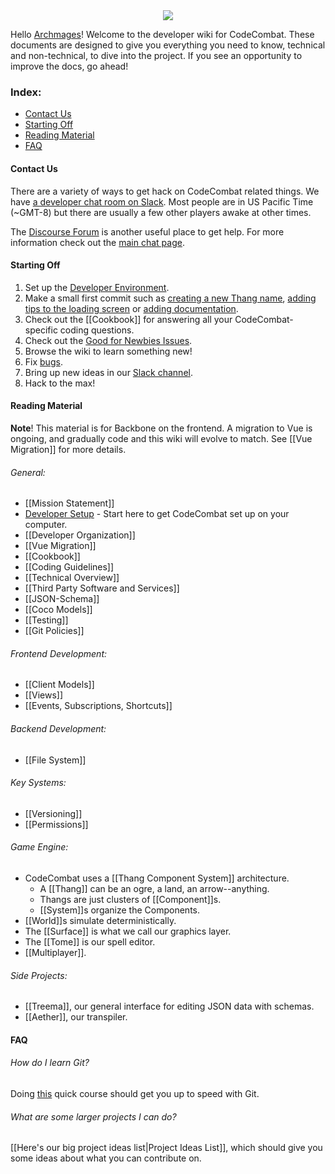<div style="text-align:center"><img src ="https://popey456963.github.io/s/CoCo.png" /></div>

Hello [Archmages](http://codecombat.com/contribute/archmage)! Welcome to the developer wiki for CodeCombat. These documents are designed to give you everything you need to know, technical and non-technical, to dive into the project. If you see an opportunity to improve the docs, go ahead!

### Index:
* [Contact Us](#contact-us)
* [Starting Off](#starting-off)
* [Reading Material](#reading-material)
* [FAQ](#faq)

#### Contact Us

There are a variety of ways to get hack on CodeCombat related things. We have [a developer chat room on Slack](https://coco-slack-invite.herokuapp.com/).  Most people are in US Pacific Time (~GMT-8) but there are usually a few other players awake at other times.

The [Discourse Forum](http://discourse.codecombat.com/) is another useful place to get help.  For more information check out the [main chat page](https://github.com/codecombat/codecombat/wiki/Chat-Room).

#### Starting Off
1. Set up the [Developer Environment](https://github.com/codecombat/codecombat/wiki/Dev-Setup:-General-Information).
1. Make a small first commit such as [creating a new Thang name](https://github.com/codecombat/codecombat/issues/53), [adding tips to the loading screen](https://github.com/codecombat/codecombat/issues/710) or [adding documentation](https://github.com/codecombat/codecombat/issues/1237).
1. Check out the [[Cookbook]] for answering all your CodeCombat-specific coding questions.
1. Check out the [Good for Newbies Issues](https://github.com/codecombat/codecombat/labels/good-for-newbies).
1. Browse the wiki to learn something new!
1. Fix [bugs](https://github.com/codecombat/codecombat/labels/bug).
1. Bring up new ideas in our [Slack channel](https://coco-slack-invite.herokuapp.com).
1. Hack to the max!

#### Reading Material

**Note**! This material is for Backbone on the frontend. A migration to Vue is ongoing, and gradually code and this wiki will evolve to match. See [[Vue Migration]] for more details.

###### General:
* [[Mission Statement]]
* [Developer Setup](https://github.com/codecombat/codecombat/wiki/Dev-Setup:-General-Information) - Start here to get CodeCombat set up on your computer.
* [[Developer Organization]]
* [[Vue Migration]]
* [[Cookbook]]
* [[Coding Guidelines]]
* [[Technical Overview]]
* [[Third Party Software and Services]]
* [[JSON-Schema]]
* [[Coco Models]]
* [[Testing]]
* [[Git Policies]]

###### Frontend Development:

* [[Client Models]]
* [[Views]]
* [[Events, Subscriptions, Shortcuts]]

###### Backend Development:

* [[File System]]

###### Key Systems:

* [[Versioning]]
* [[Permissions]]

###### Game Engine:

* CodeCombat uses a [[Thang Component System]] architecture.
    * A [[Thang]] can be an ogre, a land, an arrow--anything.
    * Thangs are just clusters of [[Component]]s.
    * [[System]]s organize the Components.
* [[World]]s simulate deterministically.
* The [[Surface]] is what we call our graphics layer.
* The [[Tome]] is our spell editor.
* [[Multiplayer]].

###### Side Projects:

* [[Treema]], our general interface for editing JSON data with schemas.
* [[Aether]], our transpiler.

#### FAQ
###### How do I learn Git?

Doing [this](https://www.codeschool.com/courses/try-git) quick course should get you up to speed with Git.

###### What are some larger projects I can do?
[[Here's our big project ideas list|Project Ideas List]], which should give you some ideas about what you can contribute on.